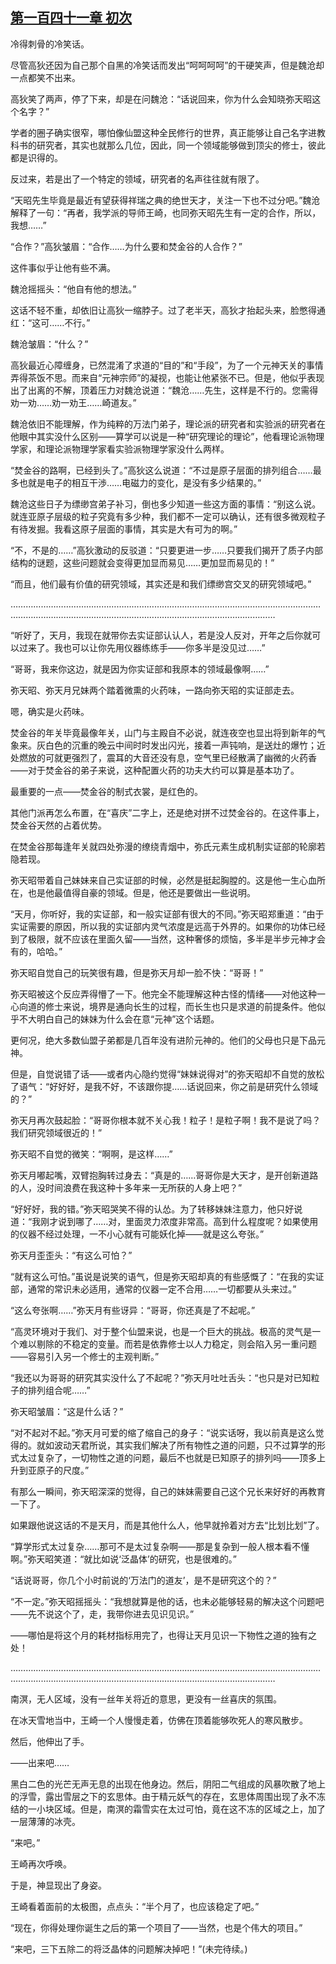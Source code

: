 ## [第一百四十一章 初次](https://www.xxbiquge.com/11_11207/9136226.html)


  冷得刺骨的冷笑话。

  尽管高狄还因为自己那个自黑的冷笑话而发出“呵呵呵呵”的干硬笑声，但是魏沧却一点都笑不出来。

  高狄笑了两声，停了下来，却是在问魏沧：“话说回来，你为什么会知晓弥天昭这个名字？”

  学者的圈子确实很窄，哪怕像仙盟这种全民修行的世界，真正能够让自己名字进教科书的研究者，其实也就那么几位，因此，同一个领域能够做到顶尖的修士，彼此都是识得的。

  反过来，若是出了一个特定的领域，研究者的名声往往就有限了。

  “天昭先生毕竟是最近有望获得祥瑞之典的绝世天才，关注一下也不过分吧。”魏沧解释了一句：“再者，我学派的导师王崎，也同弥天昭先生有一定的合作，所以，我想……”

  “合作？”高狄皱眉：“合作……为什么要和焚金谷的人合作？”

  这件事似乎让他有些不满。

  魏沧摇摇头：“他自有他的想法。”

  这话不轻不重，却依旧让高狄一缩脖子。过了老半天，高狄才抬起头来，脸憋得通红：“这可……不行。”

  魏沧皱眉：“什么？”

  高狄最近心障缠身，已然混淆了求道的“目的”和“手段”，为了一个元神天关的事情弄得茶饭不思。而来自“元神宗师”的凝视，也能让他紧张不已。但是，他似乎表现出了出离的不解，顶着压力对魏沧说道：“魏沧……先生，这样是不行的。您需得劝一劝……劝一劝王……崎道友。”

  魏沧依旧不能理解，作为纯粹的万法门弟子，理论派的研究者和实验派的研究者在他眼中其实没什么区别——算学可以说是一种“研究理论的理论”，他看理论派物理学家，和理论派物理学家看实验派物理学家没什么两样。

  “焚金谷的路啊，已经到头了。”高狄这么说道：“不过是原子层面的排列组合……最多也就是电子的相互干渉……电磁力的变化，是没有多少结果的。”

  魏沧这些日子为缥缈宫弟子补习，倒也多少知道一些这方面的事情：“别这么说。就连亚原子层级的粒子究竟有多少种，我们都不一定可以确认，还有很多微观粒子有待发掘。我看这原子层面的事情，其实是大有可为的啊。”

  “不，不是的……”高狄激动的反驳道：“只要更进一步……只要我们揭开了质子内部结构的谜题，这些问题就会变得更加显而易见……更加显而易见的！”

  “而且，他们最有价值的研究领域，其实还是和我们缥缈宫交叉的研究领域吧。”

  …………………………………………………………………………………………………………………………………………………………………………………………………………

  “听好了，天月，我现在就带你去实证部认认人，若是没人反对，开年之后你就可以过来了。我也可以让你先用仪器练练手——你多半是没见过……”

  “哥哥，我来你这边，就是因为你实证部和我原本的领域最像啊……”

  弥天昭、弥天月兄妹两个踏着微熏的火药味，一路向弥天昭的实证部走去。

  嗯，确实是火药味。

  焚金谷的年关毕竟最像年关，山门与主殿自不必说，就连夜空也显出将到新年的气象来。灰白色的沉重的晚云中间时时发出闪光，接着一声钝响，是送灶的爆竹；近处燃放的可就更强烈了，震耳的大音还没有息，空气里已经散满了幽微的火药香——对于焚金谷的弟子来说，这种配置火药的功夫大约可以算是基本功了。

  最重要的一点——焚金谷的制式衣裳，是红色的。

  其他门派再怎么布置，在“喜庆”二字上，还是绝对拼不过焚金谷的。在这件事上，焚金谷天然的占着优势。

  在焚金谷那每逢年关就四处弥漫的缭绕青烟中，弥氏元素生成机制实证部的轮廓若隐若现。

  弥天昭带着自己妹妹来自己实证部的时候，必然是挺起胸膛的。这是他一生心血所在，也是他最值得自豪的领域。但是，他还是要做出一些说明。

  “天月，你听好，我的实证部，和一般实证部有很大的不同。”弥天昭郑重道：“由于实证需要的原因，所以我的实证部内灵气浓度是远高于外界的。如果你的功体已经到了极限，就不应该在里面久留——当然，这种奢侈的烦恼，多半是半步元神才会有的，哈哈。”

  弥天昭自觉自己的玩笑很有趣，但是弥天月却一脸不快：“哥哥！”

  弥天昭被这个反应弄得懵了一下。他完全不能理解这种古怪的情绪——对他这种一心向道的修士来说，境界是通向长生的过程，而长生也只是求道的前提条件。他似乎不大明白自己的妹妹为什么会在意“元神”这个话题。

  更何况，绝大多数仙盟子弟都是几百年没有进阶元神的。他们的父母也只是下品元神。

  但是，自觉说错了话——或者内心隐约觉得“妹妹说得对”的弥天昭却不自觉的放松了语气：“好好好，是我不好，不该跟你提……话说回来，你之前是研究什么领域的？”

  弥天月再次鼓起脸：“哥哥你根本就不关心我！粒子！是粒子啊！我不是说了吗？我们研究领域很近的！”

  弥天昭不自觉的微笑：“啊啊，是这样……”

  弥天月嘟起嘴，双臂抱胸转过身去：“真是的……哥哥你是大天才，是开创新道路的人，没时间浪费在我这种十多年来一无所获的人身上吧？”

  “好好好，我的错。”弥天昭哭笑不得的认怂。为了转移妹妹注意力，他只好说道：“我刚才说到哪了……对，里面灵力浓度非常高。高到什么程度呢？如果使用的仪器不经过处理，一不小心就有可能妖化掉——就是这么夸张。”

  弥天月歪歪头：“有这么可怕？”

  “就有这么可怕。”虽说是说笑的语气，但是弥天昭却真的有些感慨了：“在我的实证部，通常的常识未必适用，通常的仪器一定不合用……一切都要从头来过。”

  “这么夸张啊……”弥天月有些讶异：“哥哥，你还真是了不起呢。”

  “高灵环境对于我们、对于整个仙盟来说，也是一个巨大的挑战。极高的灵气是一个难以剔除的不稳定的变量。而若是依靠修士以人力稳定，则会陷入另一重问题——容易引入另一个修士的主观判断。”

  “我还以为哥哥的研究其实没什么了不起呢？”弥天月吐吐舌头：“也只是对已知粒子的排列组合呢……”

  弥天昭皱眉：“这是什么话？”

  “对不起对不起。”弥天月可爱的缩了缩自己的身子：“说实话呀，我以前真是这么觉得的。就如波动天君所说，其实我们解决了所有物性之道的问题，只不过算学的形式太过复杂了，一切物性之道的问题，最后不也就是已知原子的排列吗——顶多上升到亚原子的尺度。”

  有那么一瞬间，弥天昭深深的觉得，自己的妹妹需要自己这个兄长来好好的再教育一下了。

  如果跟他说这话的不是天月，而是其他什么人，他早就拎着对方去“比划比划”了。

  “算学形式太过复杂……那可不是太过复杂啊——那是复杂到一般人根本看不懂啊。”弥天昭笑道：“就比如说‘泛晶体’的研究，也是很难的。”

  “话说哥哥，你几个小时前说的‘万法门的道友’，是不是研究这个的？”

  “不一定。”弥天昭摇摇头：“我想就算是他的话，也未必能够轻易的解决这个问题吧——先不说这个了，走，我带你进去见识见识。”

  ——哪怕是将这个月的耗材指标用完了，也得让天月见识一下物性之道的独有之处！

  …………………………………………………………………………………………………………………………………………………………………………………………………………

  南溟，无人区域，没有一丝年关将近的意思，更没有一丝喜庆的氛围。

  在冰天雪地当中，王崎一个人慢慢走着，仿佛在顶着能够吹死人的寒风散步。

  然后，他伸出了手。

  ——出来吧……

  黑白二色的光芒无声无息的出现在他身边。然后，阴阳二气组成的风暴吹散了地上的浮雪，露出雪层之下的玄思体。由于精元妖气的存在，玄思体周围出现了永不冻结的一小块区域。但是，南溟的霜雪实在太过可怕，竟在这不冻的区域之上，加了一层薄薄的冰壳。

  “来吧。”

  王崎再次呼唤。

  于是，神显现出了身姿。

  王崎看着面前的太极图，点点头：“半个月了，也应该稳定了吧。”

  “现在，你得处理你诞生之后的第一个项目了——当然，也是个伟大的项目。”

  “来吧，三下五除二的将泛晶体的问题解决掉吧！”(未完待续。)
